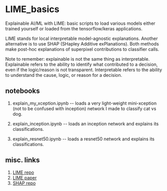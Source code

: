 # LIME_basics
Explainable AI/ML with LIME: basic scripts to load various models either trained yourself or loaded from the tensorflow/keras applications.

LIME stands for local interpretable model-agnostic explanations.  Another alternative is to use SHAP (SHapley Additive exPlanations).  Both methods make post-hoc explanations of superpixel contributions to classifier calls. 

Note to remember: explainable is not the same thing as interpretable. Explainable refers to the ability to identify what contributed to a decision, even if the logic/reason is not transparent.  Interpretable refers to the ability to understand the cause, logic, or reason for a decision.  



## notebooks
1. explain_my_xception.ipynb -- loads a very light-weight mini-xception (not to be confused with inception) network I made to classify cat vs dog. 

2. explain_inception.ipynb -- loads an inception network and explains its classifications. 

3. explain_resnet50.ipynb -- loads a resnet50 network and explains its classifications. 



## misc. links
1. [LIME repo](https://github.com/marcotcr/lime)
2. [LIME paper](https://arxiv.org/abs/1602.04938)
3. [SHAP repo](https://github.com/slundberg/shap)


